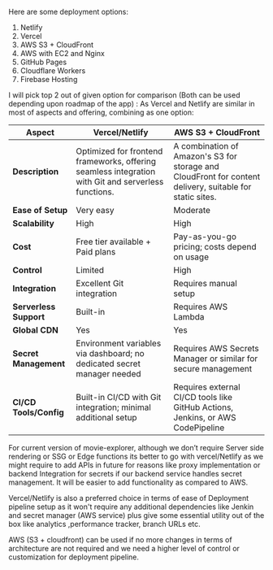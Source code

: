 Here are some deployment options:

1. Netlify
2. Vercel
3. AWS S3 + CloudFront
4. AWS with EC2 and Nginx
5. GitHub Pages
6. Cloudflare Workers
7. Firebase Hosting

I will pick top 2 out of given option for comparison (Both can be used depending upon roadmap of the app) :
As Vercel and Netlify are similar in most of aspects and offering, combining as one option:

| Aspect                 | Vercel/Netlify                                                                                      | AWS S3 + CloudFront                                                                                      |
| ---------------------- | --------------------------------------------------------------------------------------------------- | -------------------------------------------------------------------------------------------------------- |
| **Description**        | Optimized for frontend frameworks, offering seamless integration with Git and serverless functions. | A combination of Amazon's S3 for storage and CloudFront for content delivery, suitable for static sites. |
| **Ease of Setup**      | Very easy                                                                                           | Moderate                                                                                                 |
| **Scalability**        | High                                                                                                | High                                                                                                     |
| **Cost**               | Free tier available + Paid plans                                                                    | Pay-as-you-go pricing; costs depend on usage                                                             |
| **Control**            | Limited                                                                                             | High                                                                                                     |
| **Integration**        | Excellent Git integration                                                                           | Requires manual setup                                                                                    |
| **Serverless Support** | Built-in                                                                                            | Requires AWS Lambda                                                                                      |
| **Global CDN**         | Yes                                                                                                 | Yes                                                                                                      |
| **Secret Management**  | Environment variables via dashboard; no dedicated secret manager needed                             | Requires AWS Secrets Manager or similar for secure management                                            |
| **CI/CD Tools/Config** | Built-in CI/CD with Git integration; minimal additional setup                                       | Requires external CI/CD tools like GitHub Actions, Jenkins, or AWS CodePipeline                          |

For current version of movie-explorer, although we don’t require Server side rendering or SSG or Edge functions its better to go with vercel/Netlify as we might require to add APIs in future for reasons like proxy implementation or backend Integration for secrets if our backend service handles secret management. It will be easier to add functionality as compared to AWS.

Vercel/Netlify is also a preferred choice in terms of ease of Deployment pipeline setup as it won't require any additional dependencies like Jenkin and secret manager (AWS service) plus give some essential utility out of the box like analytics ,performance tracker, branch URLs etc.

AWS (S3 + cloudfront) can be used if no more changes in terms of architecture are not required and we need a higher level of control or customization for deployment pipeline.
